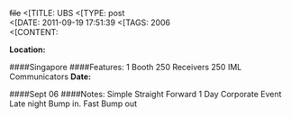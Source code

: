~~file~~
<[TITLE: 	UBS	
<[TYPE: 	post	
<[DATE: 	2011-09-19 17:51:39	
<[TAGS: 	2006	
<[CONTENT: 	

**Location:**




 ####Singapore
####Features:
 1 Booth
 250 Receivers
 250 IML Communicators
**Date:**




 ####Sept 06
####Notes:
 Simple Straight Forward 1 Day Corporate Event Late night Bump in.
 Fast Bump out















